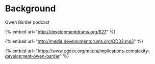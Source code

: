 # Background

Owen Barder podcast

{% embed url="http://developmentdrums.org/627" %}



{% embed url="http://media.developmentdrums.org/DD33.mp3" %}

{% embed url="https://www.cgdev.org/media/implications-complexity-development-owen-barder" %}

